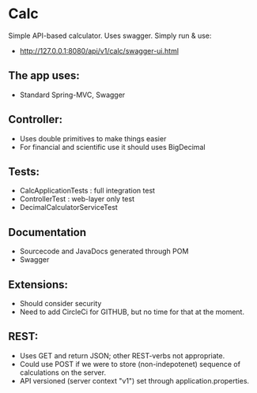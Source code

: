 # Calc
Simple API-based calculator. Uses swagger. Simply run & use:
 - http://127.0.0.1:8080/api/v1/calc/swagger-ui.html

## The app uses:
 - Standard Spring-MVC, Swagger
 
## Controller:
  - Uses double primitives to make things easier
  - For financial and scientific use it should uses BigDecimal

## Tests:
 - CalcApplicationTests : full integration test
 - ControllerTest : web-layer only test
 - DecimalCalculatorServiceTest

## Documentation
 - Sourcecode and JavaDocs generated through POM 
 - Swagger

## Extensions: 
 - Should consider security
 - Need to add CircleCi for GITHUB, but no time for that at the moment.
 
## REST:
 - Uses GET and return JSON; other REST-verbs not appropriate.
 - Could use POST if we were to store (non-indepotenet) sequence of calculations on the server.
 - API versioned (server context "v1") set through application.properties.
